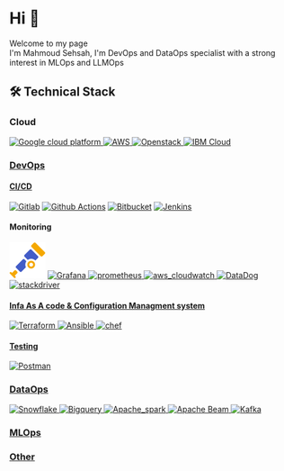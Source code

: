 <h1>Hi 👋 </h1>
<p>Welcome to my page </br>I'm Mahmoud Sehsah, I'm  DevOps and DataOps specialist with a strong interest in MLOps and LLMOps</p>

## 🛠 Technical Stack

### Cloud 
  <p align="left">
    <a href=https://cloud.google.com/?hl=en" target="_blank"> <img src="https://www.vectorlogo.zone/logos/google_cloud/google_cloud-icon.svg" alt="Google cloud platform" </a>
    <a href=" target="_blank"> <img src="https://www.vectorlogo.zone/logos/amazon_aws/amazon_aws-ar21.svg" alt="AWS"</a>
    <a href=" target="_blank"> <img src="https://www.vectorlogo.zone/logos/openstack/openstack-ar21.svg" alt="Openstack" </a>  
    <a href=" target="_blank"> <img src="https://www.vectorlogo.zone/logos/ibm_cloud/ibm_cloud-ar21.svg" alt="IBM Cloud" </a>  
  </p>
  
### DevOps
#### CI/CD 
<p align="left">
<a href=" target="_blank"> <img src="https://www.vectorlogo.zone/logos/gitlab/gitlab-icon.svg" alt="Gitlab"/></a>
<a href=" target="_blank"> <img src="https://www.vectorlogo.zone/logos/github/github-icon.svg" alt="Github Actions"/></a>
<a href=" target="_blank"> <img src="https://www.vectorlogo.zone/logos/bitbucket/bitbucket-icon.svg" alt="Bitbucket"/></a>
<a href=" target="_blank"> <img src="https://www.vectorlogo.zone/logos/jenkins/jenkins-icon.svg" alt="Jenkins"/></a>
</p>
  
#### Monitoring
<p align="left">
<a href=" target="_blank"> <img src="https://raw.githubusercontent.com/cncf/artwork/main/projects/opentelemetry/icon/color/opentelemetry-icon-color.svg" alt="Opentelemtry" width="64" height="64"/></a>
<a href=" target="_blank"> <img src="https://www.vectorlogo.zone/logos/grafana/grafana-icon.svg" alt="Grafana"</a>
<a href=" target="_blank"> <img src="https://www.vectorlogo.zone/logos/prometheusio/prometheusio-icon.svg" alt="prometheus"</a>
<a href=" target="_blank"> <img src="https://www.vectorlogo.zone/logos/amazon_cloudwatch/amazon_cloudwatch-icon.svg" alt="aws_cloudwatch"</a>
<a href=" target="_blank"> <img src="https://www.vectorlogo.zone/logos/datadoghq/datadoghq-icon.svg" alt="DataDog"</a>
<a href=" target="_blank"> <img src="https://www.vectorlogo.zone/logos/google_stackdriver/google_stackdriver-icon.svg" alt="stackdriver"</a>  
</p>

#### Infa As A code & Configuration Managment system
<p align="left">
  <a href=" target="_blank"> <img src="https://www.vectorlogo.zone/logos/terraformio/terraformio-icon.svg" alt="Terraform"</a>
  <a href=" target="_blank"> <img src="https://www.vectorlogo.zone/logos/ansible/ansible-icon.svg" alt="Ansible"</a>
  <a href=" target="_blank"> <img src="https://www.vectorlogo.zone/logos/chefio/chefio-icon.svg" alt="chef"</a>
</p>
    
#### Testing 
<p align="left">
<a href=" target="_blank"> <img src="https://www.vectorlogo.zone/logos/getpostman/getpostman-icon.svg" alt="Postman"</a>
</p>

### DataOps
<p align="left">
<a href=" target="_blank"> <img src="https://www.vectorlogo.zone/logos/snowflake/snowflake-icon.svg" alt="Snowflake"</a>
<a href=" target="_blank"> <img src="https://www.vectorlogo.zone/logos/google_bigquery/google_bigquery-icon.svg" alt="Bigquery"</a>
<a href=" target="_blank"> <img src="https://www.vectorlogo.zone/logos/apache_spark/apache_spark-icon.svg" alt="Apache_spark"</a>
<a href=" target="_blank"> <img src="https://www.vectorlogo.zone/logos/apache_beam/apache_beam-icon.svg" alt="Apache Beam"</a>
  <a href=" target="_blank"> <img src="https://www.vectorlogo.zone/logos/apache_kafka/apache_kafka-icon.svg" alt="Kafka"</a>
</p>


### MLOps

### Other





